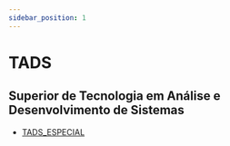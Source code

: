 ```yaml
---
sidebar_position: 1
---
```


# TADS

## Superior de Tecnologia em Análise e Desenvolvimento de Sistemas

- [TADS_ESPECIAL](tads_especial)